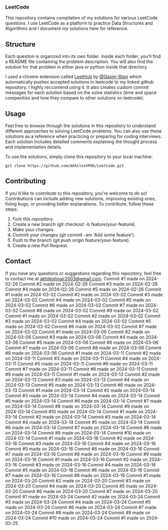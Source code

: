
### LeetCode

This repository contains compilation of my solutions for various LeetCode questions. I use LeetCode as a platform to practice Data Structures and Algorithms  and I document my solutions here for reference.


## Structure
Each question is organized into its own folder. Inside each folder, you'll find a README file containing the problem description. You will also find the solution for that problem in either java or python inside that directory.

I used a chrome extension called [LeetHub](https://chromewebstore.google.com/detail/leethub/aciombdipochlnkbpcbgdpjffcfdbggi) by  [@Qasim Wani](https://github.com/QasimWani) which automatically pushes accepted solutions in leetcode to my linked github repository. I highly reccomend using it. It also creates custom commit messages for each solution based on the solve statistics (time and space compexities and how they compare to other solutions on leetcode).
## Usage

Feel free to browse through the solutions in this repository to understand different approaches to solving LeetCode problems. You can also use these solutions as a reference when practicing or preparing for coding interviews. Each solution includes detailed comments explaining the thought process and implementation details.

To use the solutions, simply clone this repository to your local machine:

```git clone https://github.com/AkhileshP06/LeetCode.git```

## Contributing

If you'd like to contribute to this repository, you're welcome to do so! Contributions can include adding new solutions, improving existing ones, fixing bugs, or providing better explanations. To contribute, follow these steps:

1. Fork this repository.
2. Create a new branch (git checkout -b feature/your-feature).
3. Make your changes.
4. Commit your changes (git commit -am 'Add some feature').
5. Push to the branch (git push origin feature/your-feature).
6. Create a new Pull Request.

## Contact
If you have any questions or suggestions regarding this repository, feel free to contact me at akhileshnair2003@gmail.com.
Commit #1 made on 2024-02-26
Commit #2 made on 2024-02-26
Commit #3 made on 2024-02-26
Commit #4 made on 2024-02-26
Commit #5 made on 2024-02-26
Commit #1 made on 2024-03-02
Commit #2 made on 2024-03-02
Commit #3 made on 2024-03-02
Commit #4 made on 2024-03-02
Commit #5 made on 2024-03-02
Commit #6 made on 2024-03-02
Commit #7 made on 2024-03-02
Commit #8 made on 2024-03-02
Commit #9 made on 2024-03-02
Commit #1 made on 2024-03-02
Commit #2 made on 2024-03-02
Commit #3 made on 2024-03-02
Commit #4 made on 2024-03-02
Commit #5 made on 2024-03-02
Commit #6 made on 2024-03-02
Commit #7 made on 2024-03-02
Commit #1 made on 2024-03-06
Commit #2 made on 2024-03-06
Commit #3 made on 2024-03-06
Commit #4 made on 2024-03-06
Commit #5 made on 2024-03-06
Commit #6 made on 2024-03-06
Commit #7 made on 2024-03-06
Commit #8 made on 2024-03-06
Commit #9 made on 2024-03-06
Commit #1 made on 2024-03-11
Commit #2 made on 2024-03-11
Commit #3 made on 2024-03-11
Commit #4 made on 2024-03-11
Commit #5 made on 2024-03-11
Commit #6 made on 2024-03-11
Commit #7 made on 2024-03-11
Commit #8 made on 2024-03-11
Commit #9 made on 2024-03-11
Commit #1 made on 2024-03-13
Commit #2 made on 2024-03-13
Commit #3 made on 2024-03-13
Commit #4 made on 2024-03-13
Commit #5 made on 2024-03-13
Commit #6 made on 2024-03-13
Commit #1 made on 2024-03-14
Commit #2 made on 2024-03-14
Commit #3 made on 2024-03-14
Commit #4 made on 2024-03-14
Commit #5 made on 2024-03-14
Commit #6 made on 2024-03-14
Commit #7 made on 2024-03-14
Commit #8 made on 2024-03-14
Commit #9 made on 2024-03-14
Commit #10 made on 2024-03-14
Commit #1 made on 2024-03-14
Commit #2 made on 2024-03-14
Commit #3 made on 2024-03-14
Commit #4 made on 2024-03-14
Commit #5 made on 2024-03-14
Commit #6 made on 2024-03-14
Commit #7 made on 2024-03-14
Commit #8 made on 2024-03-14
Commit #9 made on 2024-03-14
Commit #10 made on 2024-03-14
Commit #1 made on 2024-03-16
Commit #2 made on 2024-03-16
Commit #3 made on 2024-03-16
Commit #4 made on 2024-03-16
Commit #5 made on 2024-03-16
Commit #6 made on 2024-03-16
Commit #7 made on 2024-03-16
Commit #8 made on 2024-03-16
Commit #9 made on 2024-03-16
Commit #1 made on 2024-03-16
Commit #2 made on 2024-03-16
Commit #3 made on 2024-03-16
Commit #4 made on 2024-03-16
Commit #5 made on 2024-03-16
Commit #6 made on 2024-03-16
Commit #7 made on 2024-03-16
Commit #8 made on 2024-03-16
Commit #1 made on 2024-03-20
Commit #2 made on 2024-03-20
Commit #3 made on 2024-03-20
Commit #4 made on 2024-03-20
Commit #5 made on 2024-03-20
Commit #6 made on 2024-03-20
Commit #7 made on 2024-03-20
Commit #1 made on 2024-03-24
Commit #2 made on 2024-03-24
Commit #3 made on 2024-03-24
Commit #4 made on 2024-03-24
Commit #5 made on 2024-03-24
Commit #6 made on 2024-03-24
Commit #7 made on 2024-03-24
Commit #8 made on 2024-03-24
Commit #9 made on 2024-03-24
Commit #10 made on 2024-03-24
Commit #1 made on 2024-03-25